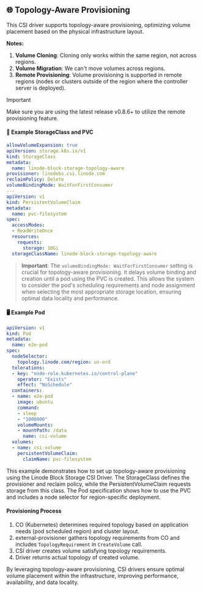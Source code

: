 ## 🌐 Topology-Aware Provisioning

This CSI driver supports topology-aware provisioning, optimizing volume placement based on the physical infrastructure layout.

**Notes:**

1. **Volume Cloning**: Cloning only works within the same region, not across regions.
2. **Volume Migration**: We can't move volumes across regions.
3. **Remote Provisioning**: Volume provisioning is supported in remote regions (nodes or clusters outside of the region where the controller server is deployed).

> [!IMPORTANT]
> Make sure you are using the latest release v0.8.6+ to utilize the remote provisioning feature.

#### 📝 Example StorageClass and PVC

```yaml
allowVolumeExpansion: true
apiVersion: storage.k8s.io/v1
kind: StorageClass
metadata:
  name: linode-block-storage-topology-aware
provisioner: linodebs.csi.linode.com
reclaimPolicy: Delete
volumeBindingMode: WaitForFirstConsumer
---
apiVersion: v1
kind: PersistentVolumeClaim
metadata:
  name: pvc-filesystem
spec:
  accessModes:
  - ReadWriteOnce
  resources:
    requests:
      storage: 10Gi
  storageClassName: linode-block-storage-topology-aware
```

> **Important**: The `volumeBindingMode: WaitForFirstConsumer` setting is crucial for topology-aware provisioning. It delays volume binding and creation until a pod using the PVC is created. This allows the system to consider the pod's scheduling requirements and node assignment when selecting the most appropriate storage location, ensuring optimal data locality and performance.

#### 🖥️ Example Pod

```yaml
apiVersion: v1
kind: Pod
metadata:
  name: e2e-pod
spec:
  nodeSelector:
    topology.linode.com/region: us-ord
  tolerations:
  - key: "node-role.kubernetes.io/control-plane"
    operator: "Exists"
    effect: "NoSchedule"
  containers:
  - name: e2e-pod
    image: ubuntu
    command:
    - sleep
    - "1000000"
    volumeMounts:
    - mountPath: /data
      name: csi-volume
  volumes:
  - name: csi-volume
    persistentVolumeClaim:
      claimName: pvc-filesystem
```

This example demonstrates how to set up topology-aware provisioning using the Linode Block Storage CSI Driver. The StorageClass defines the provisioner and reclaim policy, while the PersistentVolumeClaim requests storage from this class. The Pod specification shows how to use the PVC and includes a node selector for region-specific deployment.

#### Provisioning Process

1. CO (Kubernetes) determines required topology based on application needs (pod scheduled region) and cluster layout.
2. external-provisioner gathers topology requirements from CO and includes `TopologyRequirement` in `CreateVolume` call.
3. CSI driver creates volume satisfying topology requirements.
4. Driver returns actual topology of created volume.

By leveraging topology-aware provisioning, CSI drivers ensure optimal volume placement within the infrastructure, improving performance, availability, and data locality.
